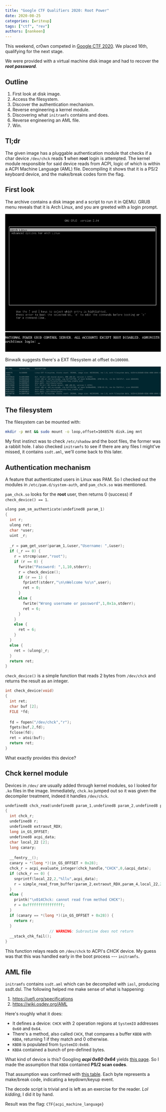 ```yaml
---
title: "Google CTF Qualifiers 2020: Root Power"
date: 2020-08-25
categories: [writeup]
tags: ["ctf", "rev"]
authors: [nankeen]
---
```


This weekend, cr0wn competed in [Google CTF 2020](https://ctftime.org/event/1041). We placed 16th, qualifying for the next stage.

We were provided with a virtual machine disk image and had to recover the ___root password___.

## Outline

1. First look at disk image.
2. Access the filesystem.
3. Discover the authentication mechanism.
4. Reverse engineering a kernel module.
5. Discovering what `initramfs` contains and does.
6. Reverse engineering an AML file.
7. Win.

## Tl;dr

The given image has a pluggable authentication module that checks if a char device `/dev/chck` reads __1__ when __root__ login is attempted.
The kernel module responsible for said device reads from ACPI, logic of which is within a ACPI Machine Language (AML) file.
Decompiling it shows that it is a PS/2 keyboard device, and the make/break codes form the flag.

## First look

The archive contains a disk image and a script to run it in QEMU.
GRUB menu reveals that it is Arch Linux, and you are greeted with a login prompt.


![Grub Menu](/images/google20/root-power/qemu-1.png "Grub Menu")
![Login Prompt](/images/google20/root-power/qemu-2.png "Login Prompt")

Binwalk suggests there's a EXT filesystem at offset `0x100000`.

![Binwalk](/images/google20/root-power/binwalk.png "Binwalk")

## The filesystem

The filesystem can be mounted with:

```bash
mkdir -p mnt && sudo mount -o loop,offset=1048576 disk.img mnt
```

My first instinct was to check `/etc/shadow` and the boot files, the former was a rabbit hole.
I also checked `initramfs` to see if there are any files I might've missed, it contains `ssdt.aml`, we'll come back to this later.

## Authentication mechanism
A feature that authenticated users in Linux was PAM.
So I checked out the modules in `/etc/pam.d/system-auth`, and `pam_chck.so` was mentioned.

`pam_chck.so` looks for the __root__ user, then returns 0 (success) if `check_device() == 1`.

```c
ulong pam_sm_authenticate(undefined8 param_1)
{
  int r;
  ulong ret;
  char *user;
  uint _r;
  
  _r = pam_get_user(param_1,&user,"Username: ",&user);
  if (_r == 0) {
    r = strcmp(user,"root");
    if (r == 0) {
      fwrite("Password: ",1,10,stderr);
      r = check_device();
      if (r == 1) {
        fprintf(stderr,"\n\nWelcome %s\n",user);
        ret = 0;
      }
      else {
        fwrite("Wrong username or password",1,0x1a,stderr);
        ret = 6;
      }
    }
    else {
      ret = 6;
    }
  }
  else {
    ret = (ulong)_r;
  }
  return ret;
}
```

`check_device()` is a simple function that reads 2 bytes from `/dev/chck` and returns the result as an integer.

```c
int check_device(void)
{
  int ret;
  char buf [2];
  FILE *fd;
  
  fd = fopen("/dev/chck","r");
  fgets(buf,2,fd);
  fclose(fd);
  ret = atoi(buf);
  return ret;
}
```

What exactly provides this device?


## Chck kernel module

Devices in `/dev/` are usually added through kernel modules, so I looked for `.ko` files in the image.
Immediately, `chck.ko` jumped out so it was given the decompiler treatment, indeed it handles `/dev/chck`.

```c
undefined8 chck_read(undefined8 param_1,undefined8 param_2,undefined8 param_3,undefined8 param_4)
{
  int chck_r;
  undefined8 r;
  undefined8 extraout_RDX;
  long in_GS_OFFSET;
  undefined8 acpi_data;
  char local_22 [2];
  long canary;
  
  __fentry__();
  canary = *(long *)(in_GS_OFFSET + 0x28);
  chck_r = acpi_evaluate_integer(chck_handle,"CHCK",0,&acpi_data);
  if (chck_r == 0) {
    snprintf(local_22,2,"%llu",acpi_data);
    r = simple_read_from_buffer(param_2,extraout_RDX,param_4,local_22,2);
  }
  else {
    printk("\x014Chck: cannot read from method CHCK");
    r = 0xffffffffffffffff;
  }
  if (canary == *(long *)(in_GS_OFFSET + 0x28)) {
    return r;
  }
                    // WARNING: Subroutine does not return
  __stack_chk_fail();
}
```

This function relays reads on `/dev/chck` to ACPI's _CHCK_ device.
My guess was that this was handled early in the boot process --- `initramfs`.

## AML file

`initramfs` contains `ssdt.aml` which can be decompiled with `iasl`, producing ssdt.dsl.
The following helped me make sense of what is happening:

1. https://uefi.org/specifications
2. https://wiki.osdev.org/AML

Here's roughly what it does:

* It defines a device: `CHCK` with 2 operation regions at `SystemIO` addresses `0x60` and `0x64`.
* There's a method, also called `CHCK`, that compares a buffer `KBDB` with `KBDA`, returning 1 if they match and 0 otherwise.
* `KBDB` is populated from `SystemIO:0x60`.
* `KBDA` contained a bunch of pre-defined bytes.

What kind of device is this? Googling ___acpi 0x60 0x64___ yields [this page](https://wiki.osdev.org/%228042%22_PS/2_Controller).
So I made the assumption that `KBDA` contained __PS/2 scan codes__.

That assumption was confirmed with [this table](http://www.vetra.com/scancodes.html).
Each byte represents a make/break code, indicating a keydown/keyup event.

The decode script is trivial and is left as an exercise for the reader.
_Lol kidding_, I did it by hand.

Result was the flag: `CTF{acpi_machine_language}`
